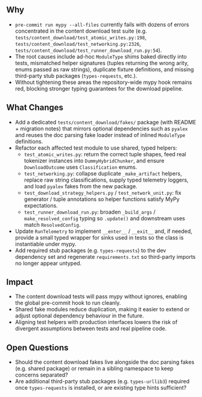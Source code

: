## Why
- `pre-commit run mypy --all-files` currently fails with dozens of errors concentrated in the content download test suite (e.g. `tests/content_download/test_atomic_writes.py:198`, `tests/content_download/test_networking.py:2326`, `tests/content_download/test_runner_download_run.py:54`).
- The root causes include ad-hoc `ModuleType` shims baked directly into tests, mismatched helper signatures (tuples returning the wrong arity, enums passed as raw strings), duplicate fixture definitions, and missing third-party stub packages (`types-requests`, etc.).
- Without tightening these areas the repository-wide mypy hook remains red, blocking stronger typing guarantees for the download pipeline.

## What Changes
- Add a dedicated `tests/content_download/fakes/` package (with README + migration notes) that mirrors optional dependencies such as `pyalex` and reuses the doc parsing fake loader instead of inlined `ModuleType` definitions.
- Refactor each affected test module to use shared, typed helpers:
  * `test_atomic_writes.py`: return the correct tuple shapes, feed real tokenizer instances into `DummyHybridChunker`, and ensure `DownloadOutcome` uses `Classification` enums.
  * `test_networking.py`: collapse duplicate `_make_artifact` helpers, replace raw string classifications, supply typed telemetry loggers, and load `pyalex` fakes from the new package.
  * `test_download_strategy_helpers.py` / `test_network_unit.py`: fix generator / tuple annotations so helper functions satisfy MyPy expectations.
  * `test_runner_download_run.py`: broaden `_build_args` / `make_resolved_config` typing so `.update()` and downstream uses match `ResolvedConfig`.
- Update `RunTelemetry` to implement `__enter__` / `__exit__` and, if needed, provide a small typed wrapper for sinks used in tests so the class is instantiable under mypy.
- Add required stub packages (e.g. `types-requests`) to the dev dependency set and regenerate `requirements.txt` so third-party imports no longer appear untyped.

## Impact
- The content download tests will pass mypy without ignores, enabling the global pre-commit hook to run cleanly.
- Shared fake modules reduce duplication, making it easier to extend or adjust optional dependency behaviour in the future.
- Aligning test helpers with production interfaces lowers the risk of divergent assumptions between tests and real pipeline code.

## Open Questions
- Should the content download fakes live alongside the doc parsing fakes (e.g. shared package) or remain in a sibling namespace to keep concerns separated?
- Are additional third-party stub packages (e.g. `types-urllib3`) required once `types-requests` is installed, or are existing type hints sufficient?
